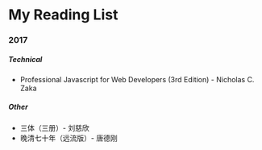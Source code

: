 # My Reading List

### 2017
##### Technical
 - Professional Javascript for Web Developers (3rd Edition) - Nicholas C. Zaka
##### Other
 - 三体（三册）- 刘慈欣
 - 晚清七十年（远流版）-  唐德刚
